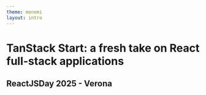 ```yaml
---
theme: monomi
layout: intro
---
```


# TanStack Start: a fresh take on React full-stack applications

## ReactJSDay 2025 - Verona
